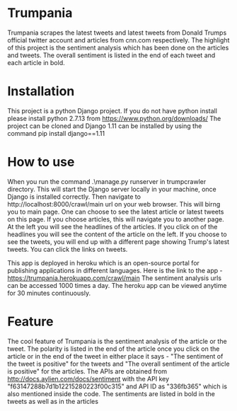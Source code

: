 # Trumpania
Trumpania scrapes the latest tweets and latest tweets from Donald Trumps official twitter account and articles from cnn.com respectively. The highlight of this project is the sentiment
analysis which has been done on the articles and tweets. The overall sentiment is listed in the end of each tweet and each article in bold. 


# Installation

This project is a python Django project. If you do not have python install please install python 2.7.13 from https://www.python.org/downloads/ 
The project can be cloned and Django 1.11 can be installed by using the command pip install django==1.11

# How to use

When you run the command .\manage.py runserver in trumpcrawler directory.  This will start the Django server locally in your machine, once Django is installed correctly. 
Then navigate to http://localhost:8000/crawl/main url on your web browser. This will birng you to main page. One can choose to see the latest article or latest tweets on this page.
If you choose articles, this will navigate you to another page. At the left you will see the headlines of the articles. If you click on of the headlines you will see the content of the article on the left. 
If you choose to see the tweets, you will end up with a different page showing Trump's latest tweets. You can click the links on tweets.

This app is deployed in heroku which is an open-source portal for publishing applications in different languages. Here is the link to the app - https://trumpania.herokuapp.com/crawl/main
The sentiment analysis urls can be accessed 1000 times a day. The heroku app can be viewed anytime for 30 minutes continuously.

# Feature
The cool feature of Trumpania is the sentiment analysis of the article or the tweet. The polarity is listed in the end of the article once you click on the article or in the end of 
the tweet in either place it says - "The sentiment of the tweet is positive" for the tweets and "The overall sentiment of the article is positive" for the articles. The APIs are obtained from 
http://docs.aylien.com/docs/sentiment with the API key "f63147288b7d1b12215280223f00c315" and API ID as "336fb365" which is also mentioned inside the code. The sentiments are listed
in bold in the tweets as well as in the articles
